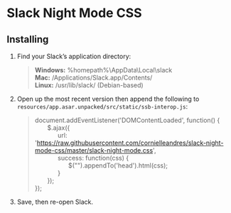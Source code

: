 # Slack Night Mode CSS

## Installing

1. Find your Slack’s application directory:

    > **Windows:** %homepath%\AppData\Local\slack\
    > **Mac:** /Applications/Slack.app/Contents/\
    > **Linux:** /usr/lib/slack/ (Debian-based)

2. Open up the most recent version then  append the following to `resources/app.asar.unpacked/src/static/ssb-interop.js`:

    > document.addEventListener('DOMContentLoaded', function() { \
    > &nbsp;&nbsp;&nbsp;&nbsp;&nbsp;&nbsp; $.ajax({ \
    > &nbsp;&nbsp;&nbsp;&nbsp;&nbsp;&nbsp;&nbsp;&nbsp;&nbsp;&nbsp;&nbsp;&nbsp; url: 'https://raw.githubusercontent.com/cornielleandres/slack-night-mode-css/master/slack-night-mode.css', \
    > &nbsp;&nbsp;&nbsp;&nbsp;&nbsp;&nbsp;&nbsp;&nbsp;&nbsp;&nbsp;&nbsp;&nbsp; success: function(css) { \
    > &nbsp;&nbsp;&nbsp;&nbsp;&nbsp;&nbsp;&nbsp;&nbsp;&nbsp;&nbsp;&nbsp;&nbsp;&nbsp;&nbsp;&nbsp;&nbsp;&nbsp;&nbsp; $("<style></style>").appendTo('head').html(css); \
    > &nbsp;&nbsp;&nbsp;&nbsp;&nbsp;&nbsp;&nbsp;&nbsp;&nbsp;&nbsp;&nbsp;&nbsp; } \
    > &nbsp;&nbsp;&nbsp;&nbsp;&nbsp;&nbsp; }); \
    > });

3. Save, then re-open Slack.